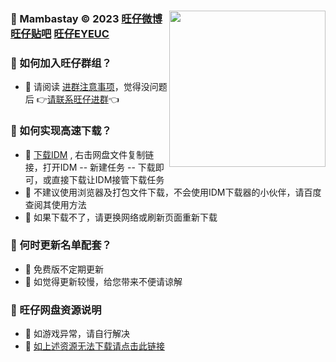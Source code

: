 ### <img src="https://cdn.jsdelivr.net/gh/Wangzai2K/Auiew/A2/Reward.png" width="250" height="250" align=right /> 🏀 Mambastay © 2023 [旺仔微博](https://weibo.com/u/7523590830) [旺仔贴吧](https://tieba.baidu.com/f?fr=home&kw=2k14) [旺仔EYEUC](https://bbs.eyeuc.com/down/user/旺仔)

### 🏀 如何加入旺仔群组？
- 🎈 请阅读 [进群注意事项](https://aliyundrive.com/s/Q2ipq2RNBhH)，觉得没问题后 👉[请联系旺仔进群](http://wpa.qq.com/msgrd?v=3&uin=3262517128&site=qq&menu=yes)👈

### 🏀 如何实现高速下载？
- 🎈 [下载IDM](https://aliyundrive.com/s/6UFKShKmQy5) , 右击网盘文件复制链接，打开IDM -- 新建任务 -- 下载即可，或直接下载让IDM接管下载任务
- 🎈 不建议使用浏览器及打包文件下载，不会使用IDM下载器的小伙伴，请百度查阅其使用方法 
- 🎈 如果下载不了，请更换网络或刷新页面重新下载

### 🏀 何时更新名单配套？
- 🎈 免费版不定期更新
- 🎈 如觉得更新较慢，给您带来不便请谅解

### 🏀 旺仔网盘资源说明
- 🎈 如游戏异常，请自行解决
- 🎈 [如上述资源无法下载请点击此链接](https://url09.ctfile.com/d/15364309-53521643-990546?p=1628]NBA2K14[/url])




